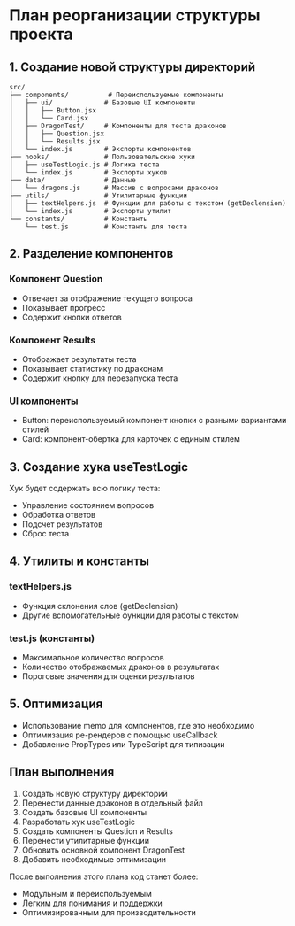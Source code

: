 # План реорганизации структуры проекта

## 1. Создание новой структуры директорий

```
src/
├── components/          # Переиспользуемые компоненты
│   ├── ui/             # Базовые UI компоненты
│   │   ├── Button.jsx
│   │   └── Card.jsx
│   ├── DragonTest/     # Компоненты для теста драконов
│   │   ├── Question.jsx
│   │   └── Results.jsx
│   └── index.js        # Экспорты компонентов
├── hooks/              # Пользовательские хуки
│   ├── useTestLogic.js # Логика теста
│   └── index.js        # Экспорты хуков
├── data/               # Данные
│   └── dragons.js      # Массив с вопросами драконов
├── utils/              # Утилитарные функции
│   ├── textHelpers.js  # Функции для работы с текстом (getDeclension)
│   └── index.js        # Экспорты утилит
└── constants/          # Константы
    └── test.js         # Константы для теста
```

## 2. Разделение компонентов

### Компонент Question
- Отвечает за отображение текущего вопроса
- Показывает прогресс
- Содержит кнопки ответов

### Компонент Results
- Отображает результаты теста
- Показывает статистику по драконам
- Содержит кнопку для перезапуска теста

### UI компоненты
- Button: переиспользуемый компонент кнопки с разными вариантами стилей
- Card: компонент-обертка для карточек с единым стилем

## 3. Создание хука useTestLogic

Хук будет содержать всю логику теста:
- Управление состоянием вопросов
- Обработка ответов
- Подсчет результатов
- Сброс теста

## 4. Утилиты и константы

### textHelpers.js
- Функция склонения слов (getDeclension)
- Другие вспомогательные функции для работы с текстом

### test.js (константы)
- Максимальное количество вопросов
- Количество отображаемых драконов в результатах
- Пороговые значения для оценки результатов

## 5. Оптимизация

- Использование memo для компонентов, где это необходимо
- Оптимизация ре-рендеров с помощью useCallback
- Добавление PropTypes или TypeScript для типизации

## План выполнения

1. Создать новую структуру директорий
2. Перенести данные драконов в отдельный файл
3. Создать базовые UI компоненты
4. Разработать хук useTestLogic
5. Создать компоненты Question и Results
6. Перенести утилитарные функции
7. Обновить основной компонент DragonTest
8. Добавить необходимые оптимизации

После выполнения этого плана код станет более:
- Модульным и переиспользуемым
- Легким для понимания и поддержки
- Оптимизированным для производительности